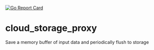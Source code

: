 [![Go Report Card](https://goreportcard.com/badge/github.com/maxim-kuderko/storage-buffer)](https://goreportcard.com/report/github.com/maxim-kuderko/storage-buffer)
# cloud_storage_proxy
Save a memory buffer of input data and periodically flush to storage 
